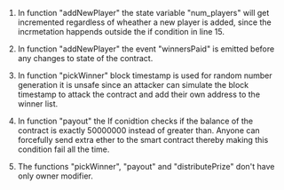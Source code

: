 1. In function "addNewPlayer" the state variable "num_players" will get incremented regardless of wheather a new player is added, 
   since the incrmetation happends outside the if condition in line 15.

2. In function "addNewPlayer" the event "winnersPaid" is emitted before any changes to state of the contract.

3. In function "pickWinner" block timestamp is used for random number generation it is unsafe since an attacker can simulate the
   block timestamp to attack the contract and add their own address to the winner list.

4. In function "payout" the If conidtion checks if the balance of the contract is exactly 50000000 instead of greater than. Anyone 
   can forcefully send extra ether to the smart contract thereby making this condition fail all the time.

5. The functions "pickWinner", "payout" and "distributePrize" don't have only owner modifier.
